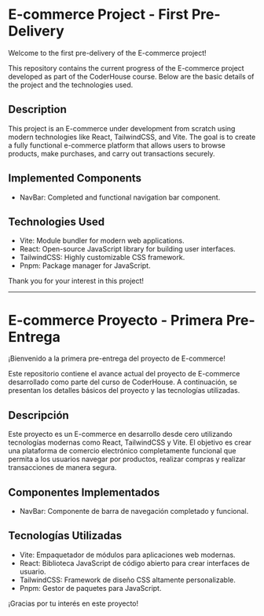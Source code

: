 # E-commerce Project - First Pre-Delivery

Welcome to the first pre-delivery of the E-commerce project!

This repository contains the current progress of the E-commerce project developed as part of the CoderHouse course. Below are the basic details of the project and the technologies used.

## Description

This project is an E-commerce under development from scratch using modern technologies like React, TailwindCSS, and Vite. The goal is to create a fully functional e-commerce platform that allows users to browse products, make purchases, and carry out transactions securely.

## Implemented Components

- NavBar: Completed and functional navigation bar component.

## Technologies Used

- Vite: Module bundler for modern web applications.
- React: Open-source JavaScript library for building user interfaces.
- TailwindCSS: Highly customizable CSS framework.
- Pnpm: Package manager for JavaScript.

Thank you for your interest in this project!

---

# E-commerce Proyecto - Primera Pre-Entrega

¡Bienvenido a la primera pre-entrega del proyecto de E-commerce!

Este repositorio contiene el avance actual del proyecto de E-commerce desarrollado como parte del curso de CoderHouse. A continuación, se presentan los detalles básicos del proyecto y las tecnologías utilizadas.

## Descripción

Este proyecto es un E-commerce en desarrollo desde cero utilizando tecnologías modernas como React, TailwindCSS y Vite. El objetivo es crear una plataforma de comercio electrónico completamente funcional que permita a los usuarios navegar por productos, realizar compras y realizar transacciones de manera segura.

## Componentes Implementados

- NavBar: Componente de barra de navegación completado y funcional.

## Tecnologías Utilizadas

- Vite: Empaquetador de módulos para aplicaciones web modernas.
- React: Biblioteca JavaScript de código abierto para crear interfaces de usuario.
- TailwindCSS: Framework de diseño CSS altamente personalizable.
- Pnpm: Gestor de paquetes para JavaScript.

¡Gracias por tu interés en este proyecto!
